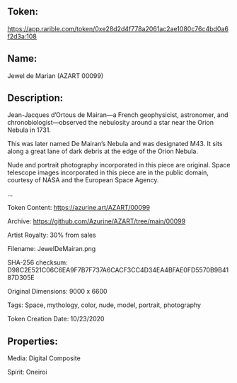 ## Token:

https://app.rarible.com/token/0xe28d2d4f778a2061ac2ae1080c76c4bd0a6f2d3a:108

## Name:

Jewel de Marian (AZART 00099)

## Description: 

Jean-Jacques d’Ortous de Mairan—a French geophysicist, astronomer, and chronobiologist—observed the nebulosity around a star near the Orion Nebula in 1731.

This was later named De Mairan’s Nebula and was designated M43. It sits along a great lane of dark debris at the edge of the Orion Nebula.

Nude and portrait photography incorporated in this piece are original. Space telescope images incorporated in this piece are in the public domain, courtesy of NASA and the European Space Agency.

...

Token Content: https://azurine.art/AZART/00099

Archive: https://github.com/Azurine/AZART/tree/main/00099

Artist Royalty: 30% from sales

Filename: JewelDeMairan.png

SHA-256 checksum: D98C2E521C06C6EA9F7B7F737A6CACF3CC4D34EA4BFAE0FD5570B9B4187D305E

Original Dimensions: 9000 x 6600

Tags: Space, mythology, color, nude, model, portrait, photography

Token Creation Date: 10/23/2020

## Properties:

Media: Digital Composite

Spirit: Oneiroi
